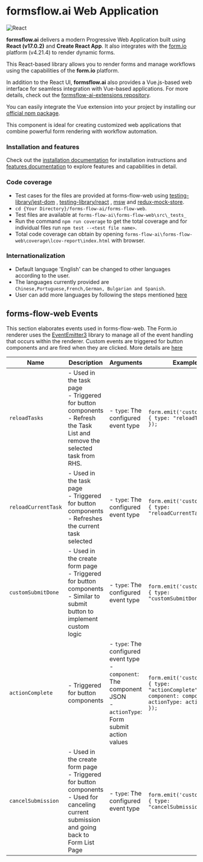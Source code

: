 # formsflow.ai Web Application

![React](https://img.shields.io/badge/React-17.0.2-blue)

**formsflow.ai** delivers a modern Progressive Web Application built using **React (v17.0.2)** and **Create React App**. It also integrates with the [form.io](https://github.com/formio/formio) platform (v4.21.4) to render dynamic forms.

This React-based library allows you to render forms and manage workflows using the capabilities of the **form.io** platform.

In addition to the React UI, **formsflow.ai** also provides a Vue.js-based web interface for seamless integration with Vue-based applications. For more details, check out the [formsflow-ai-extensions repository](https://github.com/AOT-Technologies/forms-flow-ai-extensions/tree/master/camunda-formio-tasklist-vue).

You can easily integrate the Vue extension into your project by installing our [official npm package](https://www.npmjs.com/package/camunda-formio-tasklist-vue).

This component is ideal for creating customized web applications that combine powerful form rendering with workflow automation.

### Installation and features

Check out the [installation documentation](https://aot-technologies.github.io/forms-flow-installation-doc/) for installation instructions and [features documentation](https://aot-technologies.github.io/forms-flow-ai-doc) to explore features and capabilities in detail.


### Code coverage
  * Test cases for the files are provided at forms-flow-web using [testing-library/jest-dom](https://testing-library.com/docs/ecosystem-jest-dom/) , [testing-library/react](https://testing-library.com/docs/react-testing-library/intro/) , [msw](https://mswjs.io/) and [redux-mock-store](https://www.npmjs.com/package/redux-mock-store).
  * `cd {Your Directory}/forms-flow-ai/forms-flow-web`.
  * Test files are available at `forms-flow-ai\forms-flow-web\src\_tests_`
  * Run the command `npm run coverage` to get the total coverage and for individual files run `npm test --<test file name>`.
  * Total code coverage can obtain by opening `forms-flow-ai\forms-flow-web\coverage\lcov-report\index.html` with browser.

### Internationalization
  * Default language 'English' can be changed to other languages according to the   user.
  * The languages currently provided are `Chinese,Portuguese,French,German, Bulgarian and Spanish`.
  * User can add more languages by following the steps mentioned [here](https://aot-technologies.github.io/forms-flow-ai-doc/#language)

## forms-flow-web Events
This section elaborates events used in forms-flow-web.
The Form.io renderer uses the [EventEmitter3](https://github.com/primus/eventemitter3) library to manage all of the event handling that occurs within the renderer.
Custom events are triggered for button components and are fired when they are clicked. More details are [here](https://docs.form.io/developers/form-renderer#form-events)

| **Name**            | **Description**                                                                                                                                          | **Arguments**                                                                                      | **Example**                                                                                                 |
|---------------------|----------------------------------------------------------------------------------------------------------------------------------------------------------|-----------------------------------------------------------------------------------------------------|-------------------------------------------------------------------------------------------------------------|
| `reloadTasks`       | - Used in the task page  <br> - Triggered for button components  <br> - Refresh the Task List and remove the selected task from RHS.                    | - `type`: The configured event type                                                                 | `form.emit('customEvent', { type: "reloadTasks" });`                                                        |
| `reloadCurrentTask` | - Used in the task page  <br> - Triggered for button components  <br> - Refreshes the current task selected                                              | - `type`: The configured event type                                                                 | `form.emit('customEvent', { type: "reloadCurrentTask" });`                                                  |
| `customSubmitDone`  | - Used in the create form page  <br> - Triggered for button components  <br> - Similar to submit button to implement custom logic                        | - `type`: The configured event type                                                                 | `form.emit('customEvent', { type: "customSubmitDone" });`                                                   |
| `actionComplete`    | - Triggered for button components                                                                                                                        | - `type`: The configured event type  <br> - `component`: The component JSON  <br> - `actionType`: Form submit action values | `form.emit('customEvent', { type: "actionComplete", component: component, actionType: actionType });`      |
| `cancelSubmission`  | - Used in the create form page  <br> - Triggered for button components  <br> - Used for canceling current submission and going back to Form List Page   | - `type`: The configured event type                                                                 | `form.emit('customEvent', { type: "cancelSubmission" });`                                                   |

